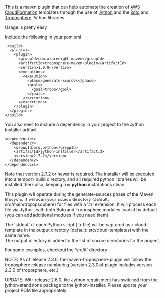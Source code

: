This is a maven plugin that can help automate the creation of [AWS CloudFormation][] templates through the use of [Jython][] 
and the [Boto][] and [Troposphere][] Python libraries.

Usage is pretty easy

Include the following in your  pom.xml

     <build>
      <plugins>
        <plugin>
          <groupId>com.azurenight.maven</groupId>
          <artifactId>troposphere-maven-plugin</artifactId>
          <version>1.0.0</version>
          <executions>
            <execution>
              <phase>generate-sources</phase>
              <goals>
                <goal>tropo</goal>
              </goals>
            </execution>
          </executions>
        </plugin>
      </plugins>
    </build>

You also need to include a dependency in your project to the Jython Installer artifact

    <dependencies>
      <dependency>
        <groupId>org.python</groupId>
        <artifactId>jython-installer</artifactId>
        <version>2.7.2</version>
      </dependency>
    </dependencies>

Note that version 2.7.2 or newer is required. The installer will be executed into a tempory build directory, and all required python libraries will be installed there also,
keeping any **python** installations clean.

This plugin will operate during the generate-sources phase of the Maven lifecycle.  It will scan your source directory (default: src/main/tropopsophere) for
files with a '.tr' extension.  It will process each file via Jython, with both Boto and Troposphere modules loaded by default (you can add additional modules if you need them)

The 'stdout' of each Python script (.tr file) will be captured as a cloud-template in the output directory (default: src/cloud-templates) with the same name.  
The output directory is added to the list of source directories for the project.

For some examples, checkout the 'src/it' directory

[AWS CloudFormation]: http://aws.amazon.com/cloudformation
[Boto]: https://github.com/boto/boto
[Troposphere]: https://github.com/cloudtools/troposphere
[Jython]: http://www.jython.org/

NOTE: As of release 2.3.0, the maven-troposphere-plugin will follow the troposphere release numbering (version 2.3.0 of plugin includes version 2.3.0 of troposphere, etc.)

UPDATE: With release 2.6.0, the Jython requirement has switched from the jython-standalone package to the jython-installer. Please update your project POM file appropriately
